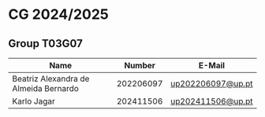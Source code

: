 # CG 2024/2025

## Group T03G07
| Name             | Number    | E-Mail             |
| ---------------- | --------- | ------------------ |
| Beatriz Alexandra de Almeida Bernardo         | 202206097 | up202206097@up.pt                |
| Karlo Jagar         | 202411506 | up202411506@up.pt                |
